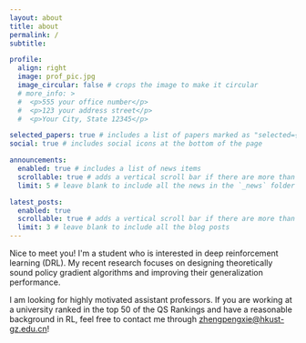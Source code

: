```yaml
---
layout: about
title: about
permalink: /
subtitle:

profile:
  align: right
  image: prof_pic.jpg
  image_circular: false # crops the image to make it circular
  # more_info: >
  #  <p>555 your office number</p>
  #  <p>123 your address street</p>
  #  <p>Your City, State 12345</p>

selected_papers: true # includes a list of papers marked as "selected={true}"
social: true # includes social icons at the bottom of the page

announcements:
  enabled: true # includes a list of news items
  scrollable: true # adds a vertical scroll bar if there are more than 3 news items
  limit: 5 # leave blank to include all the news in the `_news` folder

latest_posts:
  enabled: true
  scrollable: true # adds a vertical scroll bar if there are more than 3 new posts items
  limit: 3 # leave blank to include all the blog posts
---
```


Nice to meet you! I'm a student who is interested in deep reinforcement learning (DRL). My recent research focuses on designing theoretically sound policy gradient algorithms and improving their generalization performance.

I am looking for highly motivated assistant professors. If you are working at a university ranked in the top 50 of the QS Rankings and have a reasonable background in RL, feel free to contact me through [zhengpengxie@hkust-gz.edu.cn](mailto:zhengpengxie@hkust-gz.edu.cn)!

<div class="map" style="width: 15%; max-width: 200px; height: auto; overflow: hidden; float: left; margin-left: 10px;">
<script type="text/javascript" id="clstr_globe" src="//clustrmaps.com/globe.js?d=d0xotbIlNUEp57h4Wmp0JPBRRrSVl3OCFl9ZDzdrGdU"></script>
</div>
